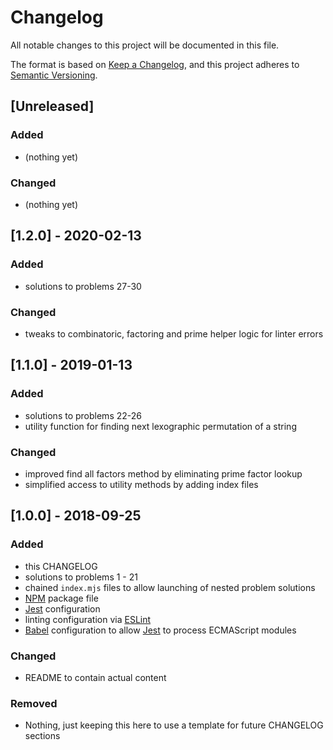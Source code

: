 # Changelog
All notable changes to this project will be documented in this file.

The format is based on [Keep a Changelog][6], and this project adheres to
[Semantic Versioning][5].

## [Unreleased]
### Added
- (nothing yet)

### Changed
- (nothing yet)

## [1.2.0] - 2020-02-13
### Added
- solutions to problems 27-30

### Changed
- tweaks to combinatoric, factoring and prime helper logic for linter errors

## [1.1.0] - 2019-01-13
### Added
- solutions to problems 22-26
- utility function for finding next lexographic permutation of a string

### Changed
- improved find all factors method by eliminating prime factor lookup
- simplified access to utility methods by adding index files

## [1.0.0] - 2018-09-25
### Added
- this CHANGELOG
- solutions to problems 1 - 21
- chained `index.mjs` files to allow launching of nested problem solutions
- [NPM][2] package file
- [Jest][1] configuration
- linting configuration via [ESLint][3]
- [Babel][4] configuration to allow [Jest][1] to process ECMAScript modules

### Changed
- README to contain actual content

### Removed
- Nothing, just keeping this here to use a template for future CHANGELOG
sections

[1]:https://jestjs.io/
[2]:https://www.npmjs.com/
[3]:https://eslint.org/
[4]:https://babeljs.io/
[5]:https://semver.org/spec/v2.0.0.html
[6]:https://keepachangelog.com/en/1.0.0/
